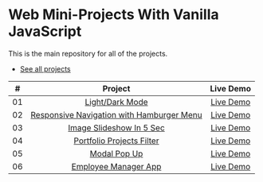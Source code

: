 # Web Mini-Projects With Vanilla JavaScript

This is the main repository for all of the projects.

- [See all projects](https://abdifatahali.github.io/JS-mini-projects/)

|  #  |            Project             | Live Demo |
| :-: | :----------------------------: | :-------: |
| 01  |       [Light/Dark Mode](https://github.com/abdifatahali/JS-mini-projects/tree/master/light-dark-theme)       | [Live Demo](https://abdifatahali.github.io/JS-mini-projects/light-dark-theme/)  |
| 02  |       [Responsive Navigation with Hamburger Menu ](https://github.com/abdifatahali/JS-mini-projects/tree/master/responsive-navigation-with-hamburger-menu)       | [Live Demo](https://abdifatahali.github.io/JS-mini-projects/responsive-navigation-with-hamburger-menu/)  |
| 03  |       [Image Slideshow In 5 Sec](https://github.com/abdifatahali/JS-mini-projects/tree/master/slideshow-images-in-5s)       | [Live Demo](https://abdifatahali.github.io/JS-mini-projects/slideshow-images-in-5s/)  |
| 04  |       [Portfolio Projects Filter](https://github.com/abdifatahali/JS-mini-projects/tree/master/portfolio-projects-filter)       | [Live Demo](https://abdifatahali.github.io/JS-mini-projects/portfolio-projects-filter/)  |
| 05  |       [Modal Pop Up](https://github.com/abdifatahali/JS-mini-projects/tree/master/create-modal-pop-up)       | [Live Demo](https://abdifatahali.github.io/JS-mini-projects/create-modal-pop-up/)  |
| 06  |       [Employee Manager App](https://github.com/abdifatahali/JS-mini-projects/tree/master/employee-manager-app)       | [Live Demo](https://abdifatahali.github.io/JS-mini-projects/employee-manager-app/)  |
